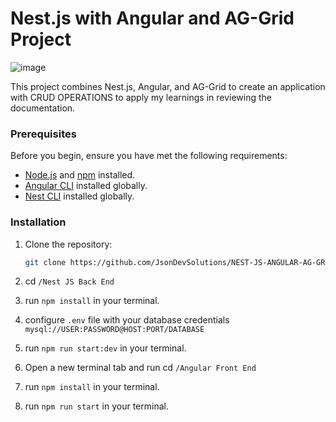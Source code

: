 # Nest.js with Angular and AG-Grid Project

![image](https://github.com/JsonDevSolutions/NEST-JS-ANGULAR-AG-GRID/assets/61196026/80ca9bc2-5391-47d3-9443-9e0dc3e5b217)


This project combines Nest.js, Angular, and AG-Grid to create an application with CRUD OPERATIONS to apply my learnings in reviewing the documentation.

### Prerequisites

Before you begin, ensure you have met the following requirements:

- [Node.js](https://nodejs.org/) and [npm](https://www.npmjs.com/) installed.
- [Angular CLI](https://angular.io/cli) installed globally.
- [Nest CLI](https://nestjs.com/) installed globally.

### Installation

1. Clone the repository:

   ```bash
   git clone https://github.com/JsonDevSolutions/NEST-JS-ANGULAR-AG-GRID.git
2. cd `/Nest JS Back End`
3. run `npm install` in your terminal.
4. configure `.env` file with your database credentials `mysql://USER:PASSWORD@HOST:PORT/DATABASE`
5. run `npm run start:dev` in your terminal.
6. Open a new terminal tab and run cd `/Angular Front End`
7. run `npm install` in your terminal.
8. run `npm run start` in your terminal.
